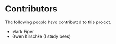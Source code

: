 # Contributors

The following people have contributed to this project.

* Mark Piper
* Gwen Kirschke (I study bees)
